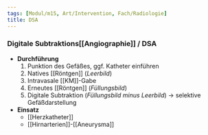 ```yaml
---
tags: [Modul/m15, Art/Intervention, Fach/Radiologie]
title: DSA
---
```

### Digitale Subtraktions[[Angiographie]] / DSA
- **Durchführung**
	1. Punktion des Gefäßes, ggf. Katheter einführen
	2. Natives [[Röntgen]] (*Leerbild*)
	3. Intravasale [[KM]]-Gabe
	4. Erneutes [[Röntgen]] (*Füllungsbild*)
	5. Digitale Subtraktion (*Füllungsbild minus Leerbild*) → selektive Gefäßdarstellung
- **Einsatz**
	- [[Herzkatheter]]
	- [[Hirnarterien]]-[[Aneurysma]]
